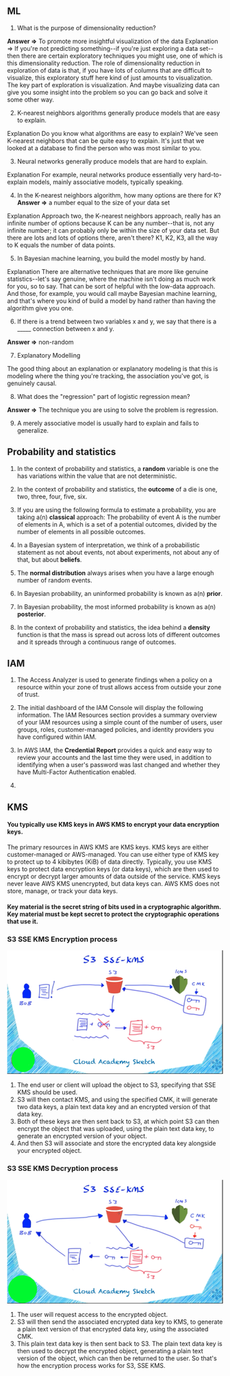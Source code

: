 ## ML



1. What is the purpose of dimensionality reduction?

**Answer =>** To promote more insightful visualization of the data
Explanation => If you're not predicting something--if you're just exploring a data set--then there are certain exploratory techniques you might use, one of which is this dimensionality reduction. The role of dimensionality reduction in exploration of data is that, if you have lots of columns that are difficult to visualize, this exploratory stuff here kind of just amounts to visualization. The key part of exploration is visualization. And maybe visualizing data can give you some insight into the problem so you can go back and solve it some other way.


2. K-nearest neighbors algorithms generally produce models that are easy to explain.

Explanation
Do you know what algorithms are easy to explain? We've seen K-nearest neighbors that can be quite easy to explain. It's just that we looked at a database to find the person who was most similar to you.

3. Neural networks generally produce models that are hard to explain.

Explanation
For example, neural networks produce essentially very hard-to-explain models, mainly associative models, typically speaking.

4. In the K-nearest neighbors algorithm, how many options are there for K?
**Answer =>** a number equal to the size of your data set

Explanation
Approach two, the K-nearest neighbors approach, really has an infinite number of options because K can be any number--that is, not any infinite number; it can probably only be within the size of your data set. But there are lots and lots of options there, aren't there? K1, K2, K3, all the way to K equals the number of data points.

5. In Bayesian machine learning, you build the model mostly by hand.

Explanation
There are alternative techniques that are more like genuine statistics--let's say genuine, where the machine isn't doing as much work for you, so to say. That can be sort of helpful with the low-data approach. And those, for example, you would call maybe Bayesian machine learning, and that's where you kind of build a model by hand rather than having the algorithm give you one.


6. If there is a trend between two variables x and y, we say that there is a _____ connection between x and y.

**Answer =>** non-random


7. Explanatory Modelling

The good thing about an explanation or explanatory modeling is that this is modeling where the thing you're tracking, the association you've got, is genuinely causal.


8. What does the "regression" part of logistic regression mean?

**Answer =>** The technique you are using to solve the problem is regression.


9. A merely associative model is usually hard to explain and fails to generalize.


## Probability and statistics


1. In the context of probability and statistics, a **random** variable is one the has variations within the value that are not deterministic.

2. In the context of probability and statistics, the **outcome** of a die is one, two, three, four, five, six.

3. If you are using the following formula to estimate a probability, you are taking a(n) **classical** approach: The probability of event A is the number of elements in A, which is a set of a potential outcomes, divided by the number of elements in all possible outcomes.

4. In a Bayesian system of interpretation, we think of a probabilistic statement as not about events, not about experiments, not about any of that, but about **beliefs**.

5. The **normal distribution** always arises when you have a large enough number of random events.

6. In Bayesian probability, an uninformed probability is known as a(n) **prior**.

7. In Bayesian probability, the most informed probability is known as a(n) **posterior**.

7. In the context of probability and statistics, the idea behind a **density** function is that the mass is spread out across lots of different outcomes and it spreads through a continuous range of outcomes.


## IAM

1. The Access Analyzer is used to generate findings when a policy on a resource within your zone of trust allows access from outside your zone of trust.

2. The initial dashboard of the IAM Console will display the following information. 
    The IAM Resources section provides a summary overview of your IAM resources using a simple count of the number of users, user groups, roles, customer-managed policies, and identity providers you have configured within IAM.

3. In AWS IAM, the **Credential Report** provides a quick and easy way to review your accounts and the last time they were used, in addition to identifying when a user's password was last changed and whether they have Multi-Factor Authentication enabled.

4. 





## KMS


#### You typically use KMS keys in AWS KMS to encrypt your  data encryption keys.

The primary resources in AWS KMS are KMS keys. KMS keys are either customer-managed or AWS-managed. You can use either type of KMS key to protect up to 4 kibibytes (KiB) of data directly. Typically, you use KMS keys to protect data encryption keys (or data keys), which are then used to encrypt or decrypt larger amounts of data outside of the service. KMS keys never leave AWS KMS unencrypted, but data keys can. AWS KMS does not store, manage, or track your data keys.


#### Key material is the secret string of bits used in a cryptographic algorithm. Key material must be kept secret to protect the cryptographic operations that use it.


### S3 SSE KMS Encryption process

<img src="./images/SSE_KMS_Encrypt.png">


1. The end user or client will upload the object to S3, specifying that SSE KMS should be used. 
2. S3 will then contact KMS, and using the specified CMK, it will generate two data keys, a plain text data key and an encrypted version of that data key. 
3. Both of these keys are then sent back to S3, at which point S3 can then encrypt the object that was uploaded, using the plain text data key, to generate an encrypted version of your object. 
4. And then S3 will associate and store the encrypted data key alongside your encrypted object. 


### S3 SSE KMS Decryption process

<img src="./images/SSE_KMS_Decrypt.png">

1. The user will request access to the encrypted object. 
2. S3 will then send the associated encrypted data key to KMS, to generate a plain text version of that encrypted data key, using the associated CMK. 
3. This plain text data key is then sent back to S3. The plain text data key is then used to decrypt the encrypted object, generating a plain text version of the object, which can then be returned to the user. So that's how the encryption process works for S3, SSE KMS.

